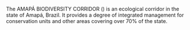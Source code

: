 The AMAPÁ BIODIVERSITY CORRIDOR () is an ecological corridor in the state of Amapá, Brazil. It provides a degree of integrated management for conservation units and other areas covering over 70% of the state.
